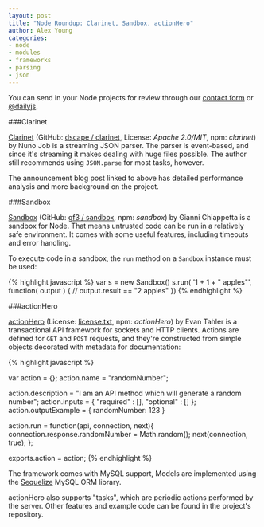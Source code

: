 ```yaml
---
layout: post
title: "Node Roundup: Clarinet, Sandbox, actionHero"
author: Alex Young
categories: 
- node
- modules
- frameworks
- parsing
- json
---
```


<div class="intro">
You can send in your Node projects for review through our <a href="/contact.html">contact form</a> or <a href="http://twitter.com/dailyjs">@dailyjs</a>.
</div>

###Clarinet

[Clarinet](http://writings.nunojob.com/2011/12/clarinet-sax-based-evented-streaming-json-parser-in-javascript-for-the-browser-and-nodejs.html) (GitHub: [dscape / clarinet](https://github.com/dscape/clarinet), License: _Apache 2.0/MIT_, npm: _clarinet_) by Nuno Job is a streaming JSON parser.  The parser is event-based, and since it's streaming it makes dealing with huge files possible.  The author still recommends using `JSON.parse` for most tasks, however.

The announcement blog post linked to above has detailed performance analysis and more background on the project.

###Sandbox

[Sandbox](http://gf3.github.com/sandbox/) (GitHub: [gf3 / sandbox](https://github.com/gf3/sandbox), npm: _sandbox_) by Gianni Chiappetta is a sandbox for Node.  That means untrusted code can be run in a relatively safe environment.  It comes with some useful features, including timeouts and error handling.

To execute code in a sandbox, the `run` method on a `Sandbox` instance must be used:

{% highlight javascript %}
var s = new Sandbox()
s.run( '1 + 1 + " apples"', function( output ) {
  // output.result == "2 apples"
})
{% endhighlight %}

###actionHero

[actionHero](https://github.com/evantahler/actionHero) (License: [license.txt](https://github.com/evantahler/actionHero/blob/master/license.txt), npm: _actionHero_) by Evan Tahler is a transactional API framework for sockets and HTTP clients.  Actions are defined for `GET` and `POST` requests, and they're constructed from simple objects decorated with metadata for documentation:

{% highlight javascript %}

var action = {};
action.name = "randomNumber";

action.description = "I am an API method which will generate a random number";
action.inputs = {
  "required" : [],
  "optional" : []
};
action.outputExample = {
  randomNumber: 123
}

action.run = function(api, connection, next){
  connection.response.randomNumber = Math.random();
  next(connection, true);
};

exports.action = action;
{% endhighlight %}

The framework comes with MySQL support,  Models are implemented using the [Sequelize](http://sequelizejs.com/) MySQL ORM library.

actionHero also supports "tasks", which are periodic actions performed by the server.  Other features and example code can be found in the project's repository.
